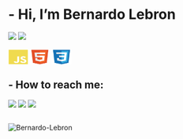 <h1> - Hi, I’m Bernardo Lebron </h1>

<div>
  <img height="180em" src="https://github-readme-stats.vercel.app/api?username=Bernardo-Lebron&show_icons=true&theme=gruvbox&include_all_commits=true&count_private=true"/>
  <img height="180em" src="https://github-readme-stats.vercel.app/api/top-langs/?username=Bernardo-Lebron&layout=compact&langs_count=7&theme=dracula"/>
</div>
 
<div style="display: inline_block"><br>
  <img align="center" alt="Lebron-Js" height="30" width="40" src="https://raw.githubusercontent.com/devicons/devicon/master/icons/javascript/javascript-plain.svg">
  <img align="center" alt="Lebron-HTML" height="30" width="40" src="https://raw.githubusercontent.com/devicons/devicon/master/icons/html5/html5-original.svg">
  <img align="center" alt="Lebron-CSS" height="30" width="40" src="https://raw.githubusercontent.com/devicons/devicon/master/icons/css3/css3-original.svg">
</div>

  <h2> - How to reach me:</h2>
  <a href="https://www.instagram.com/b.lebron_/" target="_blank"><img src="https://img.shields.io/badge/-Instagram-%23E4405F?style=for-the-badge&logo=instagram&logoColor=white" target="_blank"></a>
  <a href="https://www.linkedin.com/in/bernardo-lebron-3155b1210/" target="_blank"><img src="https://img.shields.io/badge/-LinkedIn-%230077B5?style=for-the-badge&logo=linkedin&logoColor=white" target="_blank"></a> 
  <a href="https://twitter.com/BLebron12" target="_blank"><img src="https://img.shields.io/badge/Twitter-1DA1F2?style=for-the-badge&logo=twitter&logoColor=white"
target="_blank"> </a>

##

 <img src="https://komarev.com/ghpvc/?username=Bernardo-Lebron&color=green" alt="Bernardo-Lebron" /> 
<!---
Bernardo-Lebron/Bernardo-Lebron is a ✨ special ✨ repository because its `README.md` (this file) appears on your GitHub profile.
You can click the Preview link to take a look at your changes.
--->
